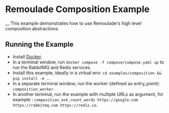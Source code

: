 # Remoulade Composition Example

__
This example demonstrates how to use Remoulade's high level composition
abstractions.

## Running the Example

- Install [Docker](https://docs.docker.com/engine/install/).
- In a terminal window, run `docker compose -f compose/compose.yaml up` to run the RabbitMQ and Redis services.
- Install this example, ideally in a virtual env: `cd examples/composition && pip install -e .`.
- In a separate terminal window, run the worker (defined as entry_point): `composition_worker`.
- In another terminal, run the example with multiple URLs as argument, for example : `composition_ask_count_words https://google.com https://rabbitmq.com https://redis.io`.
